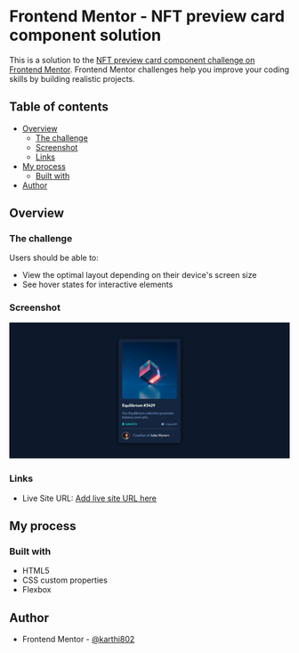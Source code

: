 # Frontend Mentor - NFT preview card component solution

This is a solution to the [NFT preview card component challenge on Frontend Mentor](https://www.frontendmentor.io/challenges/nft-preview-card-component-SbdUL_w0U). Frontend Mentor challenges help you improve your coding skills by building realistic projects. 

## Table of contents

- [Overview](#overview)
  - [The challenge](#the-challenge)
  - [Screenshot](#screenshot)
  - [Links](#links)
- [My process](#my-process)
  - [Built with](#built-with)
- [Author](#author)


## Overview

### The challenge

Users should be able to:

- View the optimal layout depending on their device's screen size
- See hover states for interactive elements

### Screenshot

![](./Screenshot.jpg)


### Links

- Live Site URL: [Add live site URL here](https://your-live-site-url.com)

## My process

### Built with

- HTML5
- CSS custom properties
- Flexbox

## Author

- Frontend Mentor - [@karthi802](https://www.frontendmentor.io/profile/karthi802)